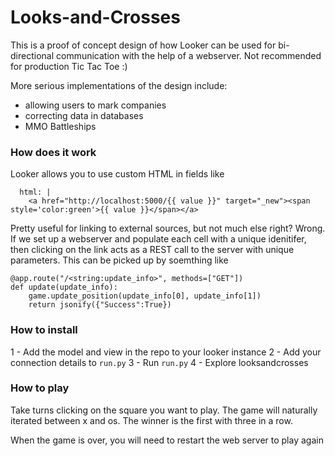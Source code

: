 # Looks-and-Crosses

This is a proof of concept design of how Looker can be used for bi-directional communication with the help of a webserver.  Not recommended for production Tic Tac Toe :)

More serious implementations of the design include:

* allowing users to mark companies
* correcting data in databases
* MMO Battleships 

### How does it work

Looker allows you to use custom HTML in fields like 

```
  html: |
    <a href="http://localhost:5000/{{ value }}" target="_new"><span style='color:green'>{{ value }}</span></a>
```

Pretty useful for linking to external sources, but not much else right?  Wrong.  If we set up a webserver and populate each cell with a unique idenitifer, then clicking on the link acts as a REST call to the server with unique parameters.  This can be picked up by soemthing like

```
@app.route("/<string:update_info>", methods=["GET"])
def update(update_info):
    game.update_position(update_info[0], update_info[1])
    return jsonify({"Success":True})
```

### How to install

1 - Add the model and view in the repo to your looker instance 
2 - Add your connection details to `run.py`
3 - Run `run.py`
4 - Explore looksandcrosses

### How to play

Take turns clicking on the square you want to play.  The game will naturally iterated between x and os.  The winner is the first with three in a row.

When the game is over, you will need to restart the web server to play again
